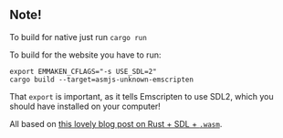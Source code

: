 
## Note!

To build for native just run `cargo run`

To build for the website you have to run:

```
export EMMAKEN_CFLAGS="-s USE_SDL=2"
cargo build --target=asmjs-unknown-emscripten
```

That `export` is important, as it tells Emscripten to use SDL2, which you should have installed on your computer!

All based on [this lovely blog post on Rust + SDL + `.wasm`](https://blog.fazibear.me/definitive-guide-to-rust-sdl-2-and-emscripten-93d707b22bbb).
